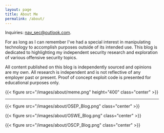 ```yaml
---
layout: page
title: About Me
permalink: /about/
---
```


Inquiries: nav_sec@outlook.com.

For as long as I can remember I've had a special interest in manipulating technology to accomplish purposes outside of its intended use. This blog is dedicated to highlighting my independent security research and exploration of various offensive security topics.

All content published on this blog is independently sourced and opinions are my own. All research is independent and is not reflective of any employer past or present. Proof of concept exploit code is presented for educational purposes only.

{{< figure src="/images/about/meme.png" height="400" class="center" >}}

---

{{< figure src="/images/about/OSEP_Blog.png" class="center" >}}

{{< figure src="/images/about/OSWE_Blog.png" class="center" >}}

{{< figure src="/images/about/OSCP_Blog.png" class="center" >}}
